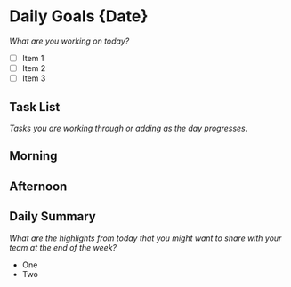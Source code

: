# Daily Goals {Date}

_What are you working on today?_

- [ ] Item 1
- [ ] Item 2
- [ ] Item 3

## Task List

_Tasks you are working through or adding as the day progresses._

## Morning

## Afternoon

## Daily Summary

_What are the highlights from today that you might want to share with your team at the end of the week?_

- One
- Two

